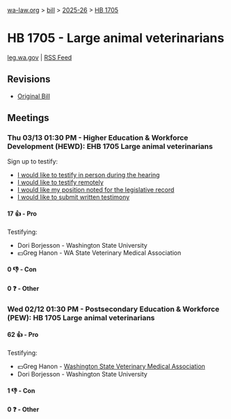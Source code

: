 [wa-law.org](/) > [bill](/bill/) > [2025-26](/bill/2025-26/) > [HB 1705](/bill/2025-26/hb/1705/)

# HB 1705 - Large animal veterinarians
[leg.wa.gov](https://app.leg.wa.gov/billsummary?BillNumber=1705&Year=2025&Initiative=false) | [RSS Feed](./rss.xml)

## Revisions
* [Original Bill](1/)

## Meetings
### Thu 03/13 01:30 PM - Higher Education & Workforce Development (HEWD): EHB 1705 Large animal veterinarians
Sign up to testify:
* [I would like to testify in person during the hearing](https://app.leg.wa.gov/csi/Testifier/Add?chamber=House&mId=32980&aId=165491&caId=26362&tId=1)
* [I would like to testify remotely](https://app.leg.wa.gov/csi/Testifier/Add?chamber=House&mId=32980&aId=165491&caId=26362&tId=2)
* [I would like my position noted for the legislative record](https://app.leg.wa.gov/csi/Testifier/Add?chamber=House&mId=32980&aId=165491&caId=26362&tId=3)
* [I would like to submit written testimony](https://app.leg.wa.gov/csi/Testifier/Add?chamber=House&mId=32980&aId=165491&caId=26362&tId=4)

#### 17 👍 - Pro
Testifying:
* Dori Borjesson - Washington State University
* 💵Greg Hanon - WA State Veterinary Medical Association

#### 0 👎 - Con

#### 0 ❓ - Other

### Wed 02/12 01:30 PM - Postsecondary Education & Workforce (PEW): HB 1705 Large animal veterinarians
#### 62 👍 - Pro
Testifying:
* 💵Greg Hanon - [Washington State Veterinary Medical Association](/org/washington_state_veterinary_medical_association/)
* Dori Borjesson - Washington State University

#### 1 👎 - Con

#### 0 ❓ - Other
